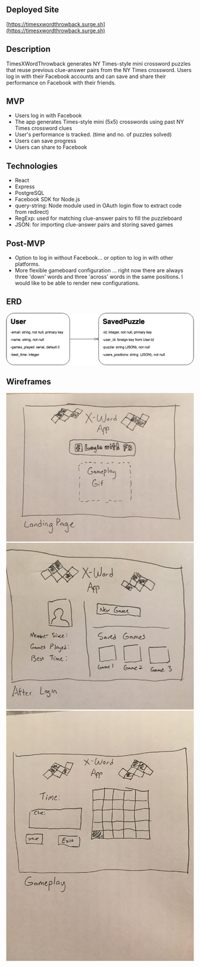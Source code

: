 ## Deployed Site

[https://timesxwordthrowback.surge.sh](https://timesxwordthrowback.surge.sh)

## Description

TimesXWordThrowback generates NY Times-style mini crossword puzzles that reuse previous clue-answer pairs from the NY Times crossword. Users log in with their Facebook accounts and can save and share their performance on Facebook with their friends.

## MVP

- Users log in with Facebook
- The app generates Times-style mini (5x5) crosswords using past NY Times crossword clues
- User's performance is tracked. (time and no. of puzzles solved)
- Users can save progress
- Users can share to Facebook

## Technologies
- React
- Express
- PostgreSQL
- Facebook SDK for Node.js
- query-string: Node module used in OAuth login flow to extract code from redirect)
- RegExp: used for matching clue-answer pairs to fill the puzzleboard
- JSON: for importing clue-answer pairs and storing saved games

## Post-MVP

- Option to log in without Facebook... or option to log in with other platforms.
- More flexible gameboard configuration ... right now there are always three 'down' words and
three 'across' words in the same positions. I would like to be able to render new configurations.


## ERD

![ERD](https://github.com/aefritz/crossword-game/blob/master/Crossword_ERD.jpg)

## Wireframes
![Landing Page](https://github.com/aefritz/crossword-game/blob/master/CrosswordLandingPage.jpeg)
![User View](https://github.com/aefritz/crossword-game/blob/master/CrosswordUserView.jpeg)
![Gameplay](https://github.com/aefritz/crossword-game/blob/master/CrosswordPlay.jpeg)
